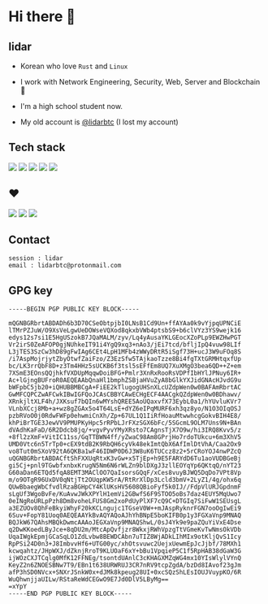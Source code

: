 # Hi there 👋

## lidar

- Korean who love `Rust` and `Linux`

- I work with Network Engineering, Security, Web, Server and Blockchain 🤗 

- I'm a high school student now.

- My old account is [@lidarbtc](https://github.com/lidarbtc/lidarbtc) (I lost my account)

## Tech stack

<img src="https://img.shields.io/badge/Rust-black?style=for-the-badge&logo=rust&logoColor=#E57324"/> <img src="https://img.shields.io/badge/Go-00ADD8?style=for-the-badge&logo=go&logoColor=white"/> <img src="https://img.shields.io/badge/TypeScript-007ACC?style=for-the-badge&logo=typescript&logoColor=white"/> <img src="https://img.shields.io/badge/Python-FFD43B?style=for-the-badge&logo=python&logoColor=blue"/> <img src="https://img.shields.io/badge/Solidity-e6e6e6?style=for-the-badge&logo=solidity&logoColor=black"/>
 
 ## ❤
 
 <img src="https://img.shields.io/badge/iOS-000000?style=for-the-badge&logo=ios&logoColor=white"/> <img src="https://img.shields.io/badge/Ubuntu-E95420?style=for-the-badge&logo=ubuntu&logoColor=white"/> <img src="https://img.shields.io/badge/Tor_Browser-7D4698?style=for-the-badge&logo=Tor-Browser&logoColor=white"/>
 
 ## Contact
 
 ```
 session : lidar
 email : lidarbtc@protonmail.com
 ```
 
 ## GPG key
 ```
 -----BEGIN PGP PUBLIC KEY BLOCK-----

mQGNBGRbrtABDADh6b3D70CSeObtpjbI0LNsB1Cd9Un+ffAYAa0k9vYjpqUPNCiE
lTMrPZJuW/O9XsVeLgwUeDOWseVQXod8qkxbVWb4ptsbS9+b6clVYz3YS9wejk16
edys12s7si1E5HgUSzokB7JQaMALM/zyv/Lq4yAusaYKLGEocXZoPLp9EWZHwPGT
Vr2irS0ZeAFOP0gjNUhkeIT91i4YgQ9xq3+nAo3/jEi7tcd/bfljIpQ4vuw98LIf
L3jTES3SzCw3hD89gFwIAg6CEt4LpH1MFb4zWWyDRtR5iSgf73H+ucJ3W9uFOq8S
/i7AspMojrjytZbyOtwfZaiFzo/Z3EzSfw5TAjkaoTzze8Bi4fgTXtGRMHtqxfUp
bc/LK3rrQbF8D+z3Tm4HHz5sUCKB6f3tsl5sEFfEm8UQ7XuXMgO3bea6QD++Z+em
7XSmE3EOnsQQjhkfVXDUpMqqwDoiBFG+Pmlr3XnRxRooRsVDPfIbHYlJPNuy6IR+
Ac+lGjngBUFroR0AEQEAAbQnaHl1bmphZSBjaHVuZyA8bGlkYXJidGNAcHJvdG9u
bWFpbC5jb20+iQHUBBMBCgA+FiEE2kTlugogUHSnXLcUZdpWen0w0BAFAmRbrtAC
GwMFCQPCZwAFCwkIBwIGFQoJCAsCBBYCAwECHgECF4AACgkQZdpWen0w0BDhawv/
XRnkjltXLF4h/JXKsuf7bQIn6wMYshQREE5AoUQaxvfX73EybL0a1/hYUvluKVr7
VLnbXCcj8Mb+a+wz8gZGAx5o4T64LsE+dYZ6eIPqMURF6xh3qz8yo/N1O3OIqOSJ
pzbRVoO0j0RdwFWFp0ehwmiCnXh/Zp+67UL1Q1IiRfHoauMtwwhcgGokvBIH4E8/
khPiBrTGE3JewVV9PMUPKyHpc5rRPbLJrFXzSGX6bFc/5SGcmL9OLM7Uns9N+BAn
dVAdhKaFaD/6R2Ddcb8jq/+vgvPyvYMyXRsto7CAgnsTjX7O9w/hi3IRQ8Kvv5/z
+8fl2zXmF+VitIC11ss/GqTTBWN4ff/yZwaC98Am8GPrjHo7rdoTUkcu+6m3XhV5
UMD0Vtc6n5TrTp0+cEX9tdB2K9RbQH6cyVk48ekImtQbX6AfImlDtVhA/Caa2Ox9
vo8Tut0mSXoV92tA6QKBa1wF46IDWP0D6J3W8uK6TUCcz8z2+5rCRoYOJ4nwPZcQ
uQGNBGRbrtABDACftShFXXUqRtxK3vGw+x5TjEp+h9E5FARYdD6Tu1aoVUDBGeBj
gi5Cj+pnl9TGwbfxnbxKrugN5Nm6N6rWLZn9blDXgJ3zllEOYqYp6QKtqQ/nYT23
G60aDan6ETQd5fqA8EMT3MAClOO7QaIsorsGQqF/xCes8vuyBJWQ5DqDo7VPt8Vp
m/o9OTgR96UxDV0qNtjTt2OUqpKW5rA/RtRrXlDp3Lcld3bmV+2LyZ1/4g/ohx6q
QUwBbaegWbCfvdlRzaBGHpCY4KlUKsHV5608QBioFyf5k0IJ//FdpVlURJGpdnmF
sLgUf3WgoBvFe/KuAvwJWkXPYlH1emVi2GBwfS6F9STOO5oBs7daz4EUY5MqUwo7
0eINgRoURLpPzh8Dm8voheLFUS8Gm2xoPdUyPlXF7cQ9C+DTGIq7SiFwW1SEUsgL
a3EZUOv8QhFeBkyiWhyF20kKCLngujc1TGseV0W++mJAspRyknrFGN7ooOgIwEi9
6Suv+FopY81Uoq0AEQEAAYkBvAQYAQoAJhYhBNpE5boKIFB0p1y3FGXaVnp9MNAQ
BQJkW67QAhsMBQkDwmcAAAoJEGXaVnp9MNAQShwL/0sJ4Yk9e9paZQuYiVxE4Dse
q2DwKKoedLByJce+8qDU2m/MtcApQvfjzr8WkxjRWhVpzgTtVGmeKvTwNmsOkVDb
UqaIWgkEpmjGCaSqLO1ZdLvbw8BEWDCAbn7uTIZ8WjADkLIhMIx9otKljQvS1Icy
RpPSi24D0n3+J8ImbvvHf6+UTG00yc/xhOtsvuwc2UejxUewmEpJcJjbf/78MXh1
kcwqahtz/JHpWXJ/dZknjRroT9KLUOaF6xY+bBu1VpqieP5C1f5RpHAB38dGaW3G
ijWOzCXJTCqlg0MfK12FFNEg/tsontdUAnlC3cKHAGXMZqWG4mx10YIsWlylVYnQ
KeyZ2n6ZNOESBNw7T9/EBn1t638URWRUJ3CR7nRV9tcpZgdA/bzDd8IAvof23gJm
afP3hSD0NVcx+SNXrJSnkW0x+dJMk8kpeug28UI+0xcSQzShLEsIOUJVuypKO/6R
WuQhwnjjaUILw/RStaReWdCEGwO9E7Jd0DlV5LByMg==
=xYpY
-----END PGP PUBLIC KEY BLOCK-----
```
